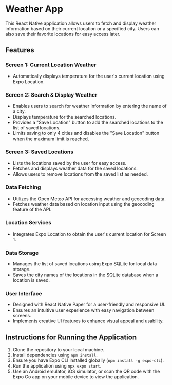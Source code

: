 # Weather App

This React Native application allows users to fetch and display weather information based on their current location or a specified city. Users can also save their favorite locations for easy access later.

## Features

### Screen 1: Current Location Weather

- Automatically displays temperature for the user's current location using Expo Location.

### Screen 2: Search & Display Weather

- Enables users to search for weather information by entering the name of a city.
- Displays temperature for the searched locations.
- Provides a "Save Location" button to add the searched locations to the list of saved locations.
- Limits saving to only 4 cities and disables the "Save Location" button when the maximum limit is reached.

### Screen 3: Saved Locations

- Lists the locations saved by the user for easy access.
- Fetches and displays weather data for the saved locations.
- Allows users to remove locations from the saved list as needed.

### Data Fetching

- Utilizes the Open Meteo API for accessing weather and geocoding data.
- Fetches weather data based on location input using the geocoding feature of the API.

### Location Services

- Integrates Expo Location to obtain the user's current location for Screen 1.

### Data Storage

- Manages the list of saved locations using Expo SQLite for local data storage.
- Saves the city names of the locations in the SQLite database when a location is saved.

### User Interface

- Designed with React Native Paper for a user-friendly and responsive UI.
- Ensures an intuitive user experience with easy navigation between screens.
- Implements creative UI features to enhance visual appeal and usability.

## Instructions for Running the Application

1. Clone the repository to your local machine.
2. Install dependencies using `npm install`.
3. Ensure you have Expo CLI installed globally (`npm install -g expo-cli`).
4. Run the application using `npx expo start`.
5. Use an Android emulator, iOS simulator, or scan the QR code with the Expo Go app on your mobile device to view the application.
